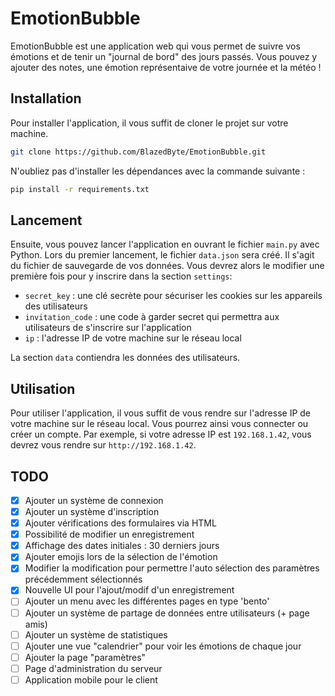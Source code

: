 # EmotionBubble

EmotionBubble est une application web qui vous permet de suivre vos émotions et de tenir un "journal de bord" des jours passés. Vous pouvez y ajouter des notes, une émotion représentaive de votre journée et la météo !

## Installation

Pour installer l'application, il vous suffit de cloner le projet sur votre machine.
```bash
git clone https://github.com/BlazedByte/EmotionBubble.git
```

N'oubliez pas d'installer les dépendances avec la commande suivante :
```bash
pip install -r requirements.txt
```

## Lancement

Ensuite, vous pouvez lancer l'application en ouvrant le fichier `main.py` avec Python.
Lors du premier lancement, le fichier `data.json` sera créé. Il s'agit du fichier de sauvegarde de vos données.
Vous devrez alors le modifier une première fois pour y inscrire dans la section `settings`:
- `secret_key` : une clé secrète pour sécuriser les cookies sur les appareils des utilisateurs
- `invitation_code` : une code à garder secret qui permettra aux utilisateurs de s'inscrire sur l'application
- `ip` : l'adresse IP de votre machine sur le réseau local

La section `data` contiendra les données des utilisateurs.

## Utilisation

Pour utiliser l'application, il vous suffit de vous rendre sur l'adresse IP de votre machine sur le réseau local. Vous pourrez ainsi vous connecter ou créer un compte. Par exemple, si votre adresse IP est `192.168.1.42`, vous devrez vous rendre sur `http://192.168.1.42`.

## TODO
- [x] Ajouter un système de connexion
- [x] Ajouter un système d'inscription
- [x] Ajouter vérifications des formulaires via HTML
- [x] Possibilité de modifier un enregistrement
- [x] Affichage des dates initiales : 30 derniers jours
- [x] Ajouter emojis lors de la sélection de l'émotion
- [x] Modifier la modification pour permettre l'auto sélection des paramètres précédemment sélectionnés
- [x] Nouvelle UI pour l'ajout/modif d'un enregistrement
- [ ] Ajouter un menu avec les différentes pages en type 'bento'
- [ ] Ajouter un système de partage de données entre utilisateurs (+ page amis)
- [ ] Ajouter un système de statistiques
- [ ] Ajouter une vue "calendrier" pour voir les émotions de chaque jour
- [ ] Ajouter la page "paramètres"
- [ ] Page d'administration du serveur
- [ ] Application mobile pour le client
